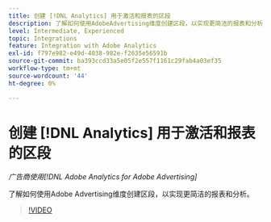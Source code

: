 ```yaml
---
title: 创建 [!DNL Analytics] 用于激活和报表的区段
description: 了解如何使用AdobeAdvertising维度创建区段，以实现更简洁的报表和分析。
level: Intermediate, Experienced
topic: Integrations
feature: Integration with Adobe Analytics
exl-id: f797e982-e49d-4038-982e-f2635e56591b
source-git-commit: ba393ccd33a5e05f2e557f1161c29fab4a03ef35
workflow-type: tm+mt
source-wordcount: '44'
ht-degree: 0%

---
```


# 创建 [!DNL Analytics] 用于激活和报表的区段

*广告商使用[!DNL Adobe Analytics for Adobe Advertising]*

了解如何使用Adobe Advertising维度创建区段，以实现更简洁的报表和分析。

>[!VIDEO](https://video.tv.adobe.com/v/33916)
